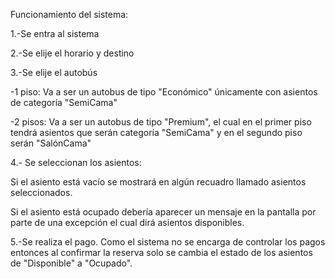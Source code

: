 Funcionamiento del sistema:

1.-Se entra al sistema

2.-Se elije el horario y destino

3.-Se elije el autobús

-1 piso: Va a ser un autobus de tipo "Económico" únicamente con 
asientos de categoría "SemiCama"

-2 pisos: Va a ser un autobus de tipo "Premium", el cual en el 
primer piso tendrá asientos que serán categoría "SemiCama" y en el 
segundo piso serán "SalónCama"

4.- Se seleccionan los asientos:

Si el asiento está vacío se mostrará en algún recuadro llamado asientos seleccionados.

Si el asiento está ocupado debería aparecer un mensaje en la pantalla por parte de una excepción el cual dirá asientos disponibles.

5.-Se realiza el pago. Como el sistema no se encarga de controlar
los pagos entonces al confirmar la reserva solo se cambia el estado de los asientos
de "Disponible" a "Ocupado".